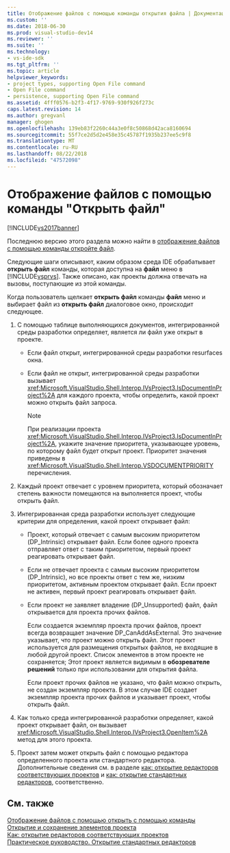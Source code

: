 ```yaml
---
title: Отображение файлов с помощью команды открытия файла | Документация Майкрософт
ms.custom: ''
ms.date: 2018-06-30
ms.prod: visual-studio-dev14
ms.reviewer: ''
ms.suite: ''
ms.technology:
- vs-ide-sdk
ms.tgt_pltfrm: ''
ms.topic: article
helpviewer_keywords:
- project types, supporting Open File command
- Open File command
- persistence, supporting Open File command
ms.assetid: 4fff0576-b2f3-4f17-9769-930f926f273c
caps.latest.revision: 14
ms.author: gregvanl
manager: ghogen
ms.openlocfilehash: 139eb83f2260c44a3e0f8c50868d42aca8160694
ms.sourcegitcommit: 55f7ce2d5d2e458e35c45787f1935b237ee5c9f8
ms.translationtype: MT
ms.contentlocale: ru-RU
ms.lasthandoff: 08/22/2018
ms.locfileid: "47572098"
---
```

# <a name="displaying-files-by-using-the-open-file-command"></a>Отображение файлов с помощью команды "Открыть файл"
[!INCLUDE[vs2017banner](../../includes/vs2017banner.md)]

Последнюю версию этого раздела можно найти в [отображение файлов с помощью команды откройте файл](https://docs.microsoft.com/visualstudio/extensibility/internals/displaying-files-by-using-the-open-file-command).  
  
Следующие шаги описывают, каким образом среда IDE обрабатывает **открыть файл** команды, которая доступна на **файл** меню в [!INCLUDE[vsprvs](../../includes/vsprvs-md.md)]. Также описано, как проекты должна отвечать на вызовы, поступающие из этой команды.  
  
 Когда пользователь щелкает **открыть файл** команды **файл** меню и выбирает файл из **открыть файл** диалоговое окно, происходит следующее.  
  
1.  С помощью таблице выполняющихся документов, интегрированной среды разработки определяет, является ли файл уже открыт в проекте.  
  
    -   Если файл открыт, интегрированной среды разработки resurfaces окна.  
  
    -   Если файл не открыт, интегрированной среды разработки вызывает <xref:Microsoft.VisualStudio.Shell.Interop.IVsProject3.IsDocumentInProject%2A> для каждого проекта, чтобы определить, какой проект можно открыть файл запроса.  
  
        > [!NOTE]
        >  При реализации проекта <xref:Microsoft.VisualStudio.Shell.Interop.IVsProject3.IsDocumentInProject%2A>, укажите значение приоритета, указывающее уровень, по которому файл будет открыт проект. Приоритет значения приведены в <xref:Microsoft.VisualStudio.Shell.Interop.VSDOCUMENTPRIORITY> перечисления.  
  
2.  Каждый проект отвечает с уровнем приоритета, который обозначает степень важности помещаются на выполняется проект, чтобы открыть файл.  
  
3.  Интегрированная среда разработки использует следующие критерии для определения, какой проект открывает файл:  
  
    -   Проект, который отвечает с самым высоким приоритетом (DP_Intrinsic) открывает файл. Если более одного проекта отправляет ответ с таким приоритетом, первый проект реагировать открывает файл.  
  
    -   Если не отвечает проекта с самым высоким приоритетом (DP_Intrinsic), но все проекты ответ с тем же, низким приоритетом, активным проектом открывает файл. Если проект не активен, первый проект реагировать открывает файл.  
  
    -   Если проект не заявляет владение (DP_Unsupported) файл, файл открывается для проекта прочих файлов.  
  
         Если создается экземпляр проекта прочих файлов, проект всегда возвращает значение DP_CanAddAsExternal. Это значение указывает, что проект можно открыть файл. Этот проект используется для размещения открытых файлов, не входящие в любой другой проект. Список элементов в этом проекте не сохраняется; Этот проект является видимым в **обозревателе решений** только при использовании для открытия файла.  
  
         Если проект прочих файлов не указано, что файл можно открыть, не создан экземпляр проекта. В этом случае IDE создает экземпляр проекта прочих файлов и указывает проект, чтобы открыть файл.  
  
4.  Как только среда интегрированной разработки определяет, какой проект открывает файл, он вызывает <xref:Microsoft.VisualStudio.Shell.Interop.IVsProject3.OpenItem%2A> метод для этого проекта.  
  
5.  Проект затем может открыть файл с помощью редактора определенного проекта или стандартного редактора. Дополнительные сведения см. в разделе [как: открытие редакторов соответствующих проектов](../../extensibility/how-to-open-project-specific-editors.md) и [как: открытие стандартных редакторов](../../extensibility/how-to-open-standard-editors.md), соответственно.  
  
## <a name="see-also"></a>См. также  
 [Отображение файлов с помощью открыть с помощью команды](../../extensibility/internals/displaying-files-by-using-the-open-with-command.md)   
 [Открытие и сохранение элементов проекта](../../extensibility/internals/opening-and-saving-project-items.md)   
 [Как: открытие редакторов соответствующих проектов](../../extensibility/how-to-open-project-specific-editors.md)   
 [Практическое руководство. Открытие стандартных редакторов](../../extensibility/how-to-open-standard-editors.md)

